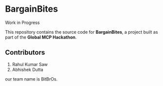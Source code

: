 # BargainBites 

Work in Progress 

This repository contains the source code for **BargainBites**, a project built as part of the **Global MCP Hackathon**.  

## Contributors  
1. Rahul Kumar Saw 
2. Abhishek Dutta

our team name is BitBrOs.
